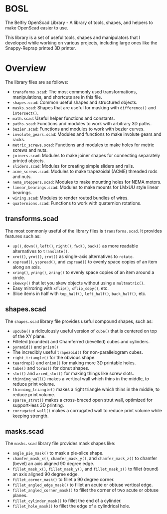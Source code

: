 # BOSL
The Belfry OpenScad Library - A library of tools, shapes, and helpers to make OpenScad easier to use.

This library is a set of useful tools, shapes and manipulators that I developed while working on various
projects, including large ones like the Snappy-Reprap printed 3D printer.

# Overview
The library files are as follows:
  - ```transforms.scad```: The most commonly used transformations, manipulations, and shortcuts are in this file.
  - ```shapes.scad```: Common useful shapes and structured objects.
  - ```masks.scad```: Shapes that are useful for masking with ```difference()``` and ```intersect()```.
  - ```math.scad```: Useful helper functions and constants.
  - ```paths.scad```: Functions and modules to work with arbitrary 3D paths.
  - ```bezier.scad```: Functions and modules to work with bezier curves.
  - ```involute_gears.scad```: Modules and functions to make involute gears and racks.
  - ```metric_screws.scad```: Functions and modules to make holes for metric screws and nuts.
  - ```joiners.scad```: Modules to make joiner shapes for connecting separately printed objects.
  - ```sliders.scad```: Modules for creating simple sliders and rails.
  - ```acme_screws.scad```: Modules to make trapezoidal (ACME) threaded rods and nuts.
  - ```nema_steppers.scad```: Modules to make mounting holes for NEMA motors.
  - ```linear_bearings.scad```: Modules to make mounts for LMxUU style linear bearings.
  - ```wiring.scad```: Modules to render routed bundles of wires.
  - ```quaternions.scad```: Functions to work with quaternion rotations.

## transforms.scad
The most commonly useful of the library files is ```transforms.scad```.  It provides features such as:
  - ```up()```, ```down()```, ```left()```, ```right()```, ```fwd()```, ```back()``` as more readable alternatives to ```translate()```.
  - ```xrot()```, ```yrot()```, ```zrot()``` as single-axis alternatives to ```rotate```.
  - ```xspread()```, ```yspread()```, and ```zspread()``` to evenly space copies of an item along an axis.
  - ```xring()```, ```yring()```, ```zring()``` to evenly space copies of an item around a circle.
  - ```skewxy()``` that let you skew objects without using a ```multmatrix()```.
  - Easy mirroring with ```xflip()```, ```xflip_copy()```, etc.
  - Slice items in half with ```top_half()```, ```left_half()```, ```back_half()```, etc.

## shapes.scad
The ```shapes.scad``` library file provides useful compound shapes, such as:
  - ```upcube()``` a ridiculously useful version of ```cube()``` that is centered on top of the XY plane.
  - Filleted (rounded) and Chamferred (bevelled) cubes and cylinders.
  - ```pyramid()``` and ```prism()```
  - The incredibly useful ```trapezoid()``` for non-parallelogram cubes.
  - ```right_triangle()``` for the obvious shape.
  - ```teardrop()``` and ```onion()``` for making more 3D printable holes.
  - ```tube()``` and ```torus()``` for donut shapes.
  - ```slot()``` and ```arced_slot()``` for making things like screw slots.
  - ```thinning_wall()``` makes a vertical wall which thins in the middle, to reduce print volume.
  - ```thinning_triangle()``` makes a right triangle which thins in the middle, to reduce print volume.
  - ```sparse_strut()``` makes a cross-braced open strut wall, optimized for support-less 3D printing.
  - ```corrugated_wall()``` makes a corrugated wall to reduce print volume while keeping strength.

## masks.scad
The ```masks.scad``` library file provides mask shapes like:
  - ```angle_pie_mask()``` to mask a pie-slice shape.
  - ```chamfer_mask_x()```, ```chamfer_mask_y()```, and ```chamfer_mask_z()``` to chamfer (bevel) an axis aligned 90 degree edge.
  - ```fillet_mask_x()```, ```fillet_mask_y()```, and ```fillet_mask_z()``` to fillet (round) an axis aligned 90 degree edge.
  - ```fillet_corner_mask()``` to fillet a 90 degree corner.
  - ```fillet_angled_edge_mask()``` to fillet an acute or obtuse vertical edge.
  - ```fillet_angled_corner_mask()``` to fillet the corner of two acute or obtuse planes.
  - ```fillet_cylinder_mask()``` to fillet the end of a cylinder.
  - ```fillet_hole_mask()``` to fillet the edge of a cylindrical hole.
  